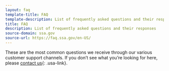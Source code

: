 ```yaml
---
layout: faq
template-title: FAQ
template-description: List of frequently asked questions and their responses
title: FAQ
description: List of frequently asked questions and their responses
source-domain: ssa.gov
source-url: https://faq.ssa.gov/en-US/
---
```


These are the most common questions we receive through our various customer support channels. If you don’t see what you’re looking for here, please [contact us](https://www.ssa.gov/agency/contact/){: .usa-link}.